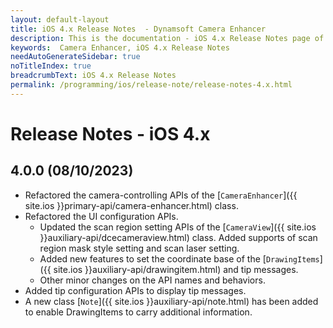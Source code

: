 ```yaml
---
layout: default-layout
title: iOS 4.x Release Notes  - Dynamsoft Camera Enhancer
description: This is the documentation - iOS 4.x Release Notes page of Dynamsoft Camera Enhancer.
keywords:  Camera Enhancer, iOS 4.x Release Notes
needAutoGenerateSidebar: true
noTitleIndex: true
breadcrumbText: iOS 4.x Release Notes
permalink: /programming/ios/release-note/release-notes-4.x.html
---
```


# Release Notes - iOS 4.x

## 4.0.0 (08/10/2023)

* Refactored the camera-controlling APIs of the [`CameraEnhancer`]({{ site.ios }}primary-api/camera-enhancer.html) class.
* Refactored the UI configuration APIs.
  * Updated the scan region setting APIs of the [`CameraView`]({{ site.ios }}auxiliary-api/dcecameraview.html) class. Added supports of scan region mask style setting and scan laser setting.
  * Added new features to set the coordinate base of the [`DrawingItems`]({{ site.ios }}auxiliary-api/drawingitem.html) and tip messages.
  * Other minor changes on the API names and behaviors.
* Added tip configuration APIs to display tip messages.
* A new class [`Note`]({{ site.ios }}auxiliary-api/note.html) has been added to enable DrawingItems to carry additional information.
